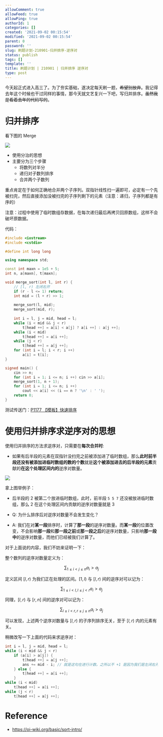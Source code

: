 ```yaml
---
allowComment: true
allowFeed: true
allowPing: true
authorId: 1
categories: []
created: '2021-09-02 00:15:54'
modified: '2021-09-02 00:15:54'
parent: 0
password: ''
slug: 刷题计划-210901-归并排序-逆序对
status: publish
tags: []
template: ''
title: 刷题计划 | 210901 | 归并排序 逆序对
type: post
---
```

今天起正式进入高三了。为了夯实基础，遂决定每天刷一题，~~希望别放弃~~。我记得去年这个时候也干过同样的事情，那今天就文艺复兴一下吧，写归并排序。~~虽然我是看着去年的代码写的~~。

# 归并排序

看下图的 Merge

![](https://cdn.jsdelivr.net/gh/JeffersonQin/blog-asset@latest/usr/picgo/sort-intro-1.apng)

* 使用分治的思想
* 主要分为三个步骤
  * 将数列对半分
  * 递归对子数列排序
  * 合并两个子数列

重点肯定在于如何正确地合并两个子序列。双指针线性扫一遍即可，必定有一个先被扫完，然后直接添加没被扫完的子序列剩下的元素（注意：递归，子序列都是有序的）

注意：过程中使用了临时数组存数据，在每次递归最后再拷贝回原数组，这样不会破坏原数据。

代码：

```C++
#include <iostream>
#include <cstdio> 

#define int long long

using namespace std;

const int maxn = 1e5 + 5;
int n, a[maxn], t[maxn];

void merge_sort(int l, int r) {
	// [l, r) 左闭右开
	if (r - l <= 1) return;
	int mid = (l + r) >> 1;
	
	merge_sort(l, mid);
	merge_sort(mid, r);
	
	int i = l, j = mid, head = l;
	while (i < mid && j < r)
		t[head ++] = a[i] < a[j] ? a[i ++] : a[j ++];
	while (i < mid)
		t[head ++] = a[i ++];
	while (j < r)
		t[head ++] = a[j ++];
	for (int i = l; i < r; i ++)
		a[i] = t[i];
}

signed main() {
	cin >> n;
	for (int i = 1; i <= n; i ++) cin >> a[i];
	merge_sort(1, n + 1);
	for (int i = 1; i <= n; i ++)
		cout << a[i] << (i == n ? '\n' : ' ');
	return 0;
}
```

测试传送门：[P1177 【模板】快速排序](https://www.luogu.com.cn/problem/P1177)

# 使用归并排序求逆序对的思想

使用归并排序的方法求逆序对，只需要在**每次合并时**:
* 如果有后半段的元素在双指针没扫完之前被添加进了临时数组，那么**此时前半段还没有被添加进临时数组的数的个数**就是**这个被添加进去的后半段的元素**贡献的**在这个处理区间内的**逆序对数量。

![](https://cdn.jsdelivr.net/gh/JeffersonQin/blog-asset@latest/usr/picgo/20210902003047.png)

拿上图举例子：
* 后半段的 2 被第二个放进临时数组，此时，前半段 `5 5 7` 还没被放进临时数组，那么 2 在这个处理区间内贡献的逆序对数量就是 3

* Q: 为什么排序后对逆序对数量不会发生变化？
* A: 我们在对**某一段**排序时，计算了**那一段**的逆序对数量。而**某一段**的位置改变，不会影响**那一段**和**那一段之前**或**那一段之后**的逆序对数量，只影响**那一段中**的逆序对数量，而他们已经被我们计算了。

对于上面说的内容，我们不妨来证明一下：

整个数列的逆序对数量定义为：

$$
	\sum _ {1 \leq i < j \leq n} a_i > a_j
$$

定义区间 $[l, r)$ 为我们正在处理的区间。$[1, l)$ 与 $[l, r)$ 间的逆序对可以记为：

$$
	\sum _ {1 \leq i < l, l \leq j < r} a_i > a_j
$$

同理，$[l, r)$ 与 $[r, n]$ 间的逆序对可以记为：

$$
	\sum _ {l \leq i < r, r \leq j \leq n} a_i > a_j
$$

可以发现，上述两个逆序对数量与 $[l, r)$ 的子序列排序无关，至于 $[l, r)$ 内的元素有关。

稍微改写一下上面的代码来求逆序对：

```C++
int i = l, j = mid, head = l;
while (i < mid && j < r)
	if (a[i] > a[j]) {
		t[head ++] = a[j ++];
		ans += mid - i; // 就是这句在进行计数。之所以不 +1 是因为我们是左闭右开区间
	} else {
		t[head ++] = a[i ++];
	}
while (i < mid)
	t[head ++] = a[i ++];
while (j < r)
	t[head ++] = a[j ++];
```

# Reference

* https://oi-wiki.org/basic/sort-intro/
